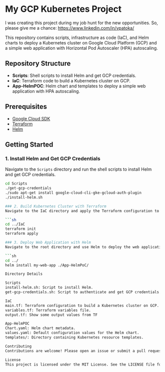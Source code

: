 # My GCP Kubernetes Project

I was creating this project during my job hunt for the new opportunities.
So, please give me a chance: https://www.linkedin.com/in/vpatoka/

This repository contains scripts, infrastructure as code (IaC), and Helm charts to deploy a Kubernetes cluster on Google Cloud Platform (GCP) and a simple web application with Horizontal Pod Autoscaler (HPA) autoscaling.

## Repository Structure

- **Scripts**: Shell scripts to install Helm and get GCP credentials.
- **IaC**: Terraform code to build a Kubernetes cluster on GCP.
- **App-HelmPOC**: Helm chart and templates to deploy a simple web application with HPA autoscaling.

## Prerequisites

- [Google Cloud SDK](https://cloud.google.com/sdk/docs/install)
- [Terraform](https://www.terraform.io/downloads.html)
- [Helm](https://helm.sh/docs/intro/install/)

## Getting Started

### 1. Install Helm and Get GCP Credentials

Navigate to the `Scripts` directory and run the shell scripts to install Helm and get GCP credentials.

```sh
cd Scripts
./get-gcp-credentials
./sudo apt-get install google-cloud-cli-gke-gcloud-auth-plugin
./install-helm.sh

### 2. Build Kubernetes Cluster with Terraform
Navigate to the IaC directory and apply the Terraform configuration to build the Kubernetes cluster.

```sh
cd ../IaC
terraform init
terraform apply

### 3. Deploy Web Application with Helm
Navigate to the root directory and use Helm to deploy the web application with HPA autoscaling.

```sh
cd ../
helm install my-web-app ./App-HelmPoC/

Directory Details

Scripts
install-helm.sh: Script to install Helm.
get-gcp-credentials.sh: Script to authenticate and get GCP credentials.

IaC
main.tf: Terraform configuration to build a Kubernetes cluster on GCP.
variables.tf: Terraform variables file.
output.tf: Show some output values from TF

App-HelmPOC
Chart.yaml: Helm chart metadata.
values.yaml: Default configuration values for the Helm chart.
templates/: Directory containing Kubernetes resource templates.

Contributing
Contributions are welcome! Please open an issue or submit a pull request.

License
This project is licensed under the MIT License. See the LICENSE file for details.

